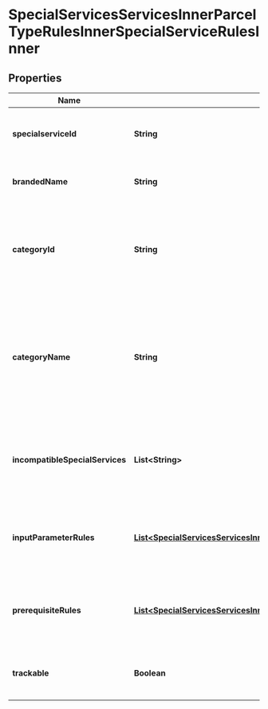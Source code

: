 

# SpecialServicesServicesInnerParcelTypeRulesInnerSpecialServiceRulesInner


## Properties

| Name | Type | Description | Notes |
|------------ | ------------- | ------------- | -------------|
|**specialserviceId** | **String** | It display the unique id of the special service |  [optional] |
|**brandedName** | **String** | The brand name of the special service. |  [optional] |
|**categoryId** | **String** | The unique identifier associated with the special service based on the category. |  [optional] |
|**categoryName** | **String** | The special service is categorized with some name and rules, It indicates the category name of the special service. |  [optional] |
|**incompatibleSpecialServices** | **List&lt;String&gt;** | Indicates non-compatible special services with this special service |  [optional] |
|**inputParameterRules** | [**List&lt;SpecialServicesServicesInnerParcelTypeRulesInnerSpecialServiceRulesInnerInputParameterRulesInner&gt;**](SpecialServicesServicesInnerParcelTypeRulesInnerSpecialServiceRulesInnerInputParameterRulesInner.md) | The rules defined for input parameters for this special service |  [optional] |
|**prerequisiteRules** | [**List&lt;SpecialServicesServicesInnerParcelTypeRulesInnerSpecialServiceRulesInnerPrerequisiteRulesInner&gt;**](SpecialServicesServicesInnerParcelTypeRulesInnerSpecialServiceRulesInnerPrerequisiteRulesInner.md) | It displays other pre-requisite special services for this special service |  [optional] |
|**trackable** | **Boolean** | If this special service is trackable or not |  [optional] |



